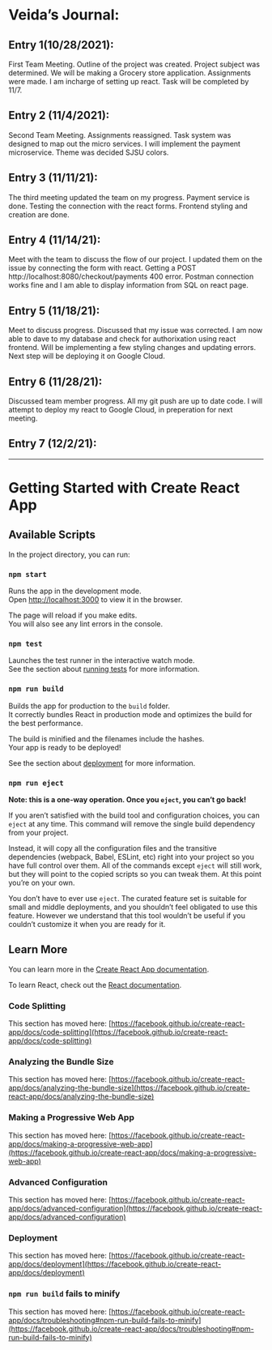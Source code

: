 # Veida’s Journal:
## Entry 1(10/28/2021):
First Team Meeting. Outline of the project was created. Project subject was determined. We will be making a Grocery store application. Assignments were made. I am incharge of setting up react. Task will be completed by 11/7.
## Entry 2 (11/4/2021):
Second Team Meeting. Assignments reassigned. Task system was designed to map out the micro services. I will implement the payment microservice. Theme was decided SJSU colors. 
## Entry 3 (11/11/21):
The third meeting updated the team on my progress. Payment service is done. Testing the connection with the react forms. Frontend styling and creation are done.
## Entry 4 (11/14/21):
Meet with the team to discuss the flow of our project. I updated them on the issue by connecting the form with react. Getting a POST http://localhost:8080/checkout/payments 400 error. Postman connection works fine and I am able to display information from SQL on react page.
## Entry 5 (11/18/21):
Meet to discuss progress. Discussed that my issue was corrected. I am now able to dave to my database and check for authorixation using react frontend. 
Will be implementing a few styling changes and updating errors. Next step will be deploying it on Google Cloud.
## Entry 6 (11/28/21):
Discussed team member progress. All my git push are up to date code. I will attempt to deploy my react to Google Cloud, in preperation for next meeting.
## Entry 7 (12/2/21):

---
# Getting Started with Create React App

## Available Scripts

In the project directory, you can run:

### `npm start`

Runs the app in the development mode.\
Open [http://localhost:3000](http://localhost:3000) to view it in the browser.

The page will reload if you make edits.\
You will also see any lint errors in the console.

### `npm test`

Launches the test runner in the interactive watch mode.\
See the section about [running tests](https://facebook.github.io/create-react-app/docs/running-tests) for more information.

### `npm run build`

Builds the app for production to the `build` folder.\
It correctly bundles React in production mode and optimizes the build for the best performance.

The build is minified and the filenames include the hashes.\
Your app is ready to be deployed!

See the section about [deployment](https://facebook.github.io/create-react-app/docs/deployment) for more information.

### `npm run eject`

**Note: this is a one-way operation. Once you `eject`, you can’t go back!**

If you aren’t satisfied with the build tool and configuration choices, you can `eject` at any time. This command will remove the single build dependency from your project.

Instead, it will copy all the configuration files and the transitive dependencies (webpack, Babel, ESLint, etc) right into your project so you have full control over them. All of the commands except `eject` will still work, but they will point to the copied scripts so you can tweak them. At this point you’re on your own.

You don’t have to ever use `eject`. The curated feature set is suitable for small and middle deployments, and you shouldn’t feel obligated to use this feature. However we understand that this tool wouldn’t be useful if you couldn’t customize it when you are ready for it.

## Learn More

You can learn more in the [Create React App documentation](https://facebook.github.io/create-react-app/docs/getting-started).

To learn React, check out the [React documentation](https://reactjs.org/).

### Code Splitting

This section has moved here: [https://facebook.github.io/create-react-app/docs/code-splitting](https://facebook.github.io/create-react-app/docs/code-splitting)

### Analyzing the Bundle Size

This section has moved here: [https://facebook.github.io/create-react-app/docs/analyzing-the-bundle-size](https://facebook.github.io/create-react-app/docs/analyzing-the-bundle-size)

### Making a Progressive Web App

This section has moved here: [https://facebook.github.io/create-react-app/docs/making-a-progressive-web-app](https://facebook.github.io/create-react-app/docs/making-a-progressive-web-app)

### Advanced Configuration

This section has moved here: [https://facebook.github.io/create-react-app/docs/advanced-configuration](https://facebook.github.io/create-react-app/docs/advanced-configuration)

### Deployment

This section has moved here: [https://facebook.github.io/create-react-app/docs/deployment](https://facebook.github.io/create-react-app/docs/deployment)

### `npm run build` fails to minify

This section has moved here: [https://facebook.github.io/create-react-app/docs/troubleshooting#npm-run-build-fails-to-minify](https://facebook.github.io/create-react-app/docs/troubleshooting#npm-run-build-fails-to-minify)
